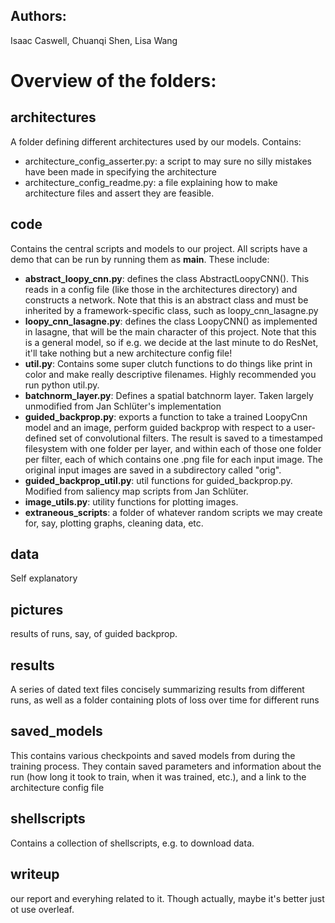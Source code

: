 Authors:
--------
Isaac Caswell, Chuanqi Shen, Lisa Wang

Overview of the folders:
========================


architectures
-------------
A folder defining different architectures used by our models.  Contains:
 + architecture_config_asserter.py: a script to may sure no silly mistakes have been made in specifying the architecture
 + architecture_config_readme.py: a file explaining how to make architecture files and assert they are feasible.

code
------
Contains the central scripts and models to our project.  All scripts have a demo that can be run by running them as __main__.  These include:
 + **abstract_loopy_cnn.py**: defines the class AbstractLoopyCNN().  This reads in a config file (like those in the architectures directory) and constructs a network.  Note that this is an abstract class and must be inherited by a framework-specific class, such as loopy_cnn_lasagne.py
 + **loopy_cnn_lasagne.py**: defines the class LoopyCNN() as implemented in lasagne, that will be the main character of this project. Note that this is a general model, so if e.g. we decide at the last minute to do ResNet, it'll take nothing but a new architecture config file! 
 + **util.py**:  Contains some super clutch functions to do things like print in color and make really descriptive filenames. Highly recommended you run python util.py.
 + **batchnorm_layer.py**:  Defines a spatial batchnorm layer.   Taken largely unmodified from Jan Schlüter's implementation
 + **guided_backprop.py**:  exports a function to take a trained LoopyCnn model and an image, perform guided backprop with respect to a user-defined set of convolutional filters. The result is saved to a timestamped filesystem with one folder per layer, and within each of those one folder per filter, each of which contains one .png file for each input  image.  The original input images are saved in a subdirectory called "orig".
 + **guided_backprop_util.py**:  util functions for guided_backprop.py.  Modified from saliency map scripts from Jan Schlüter.
 + **image_utils.py**: utility functions for plotting images.
 + **extraneous_scripts**: a folder of whatever random scripts we may create for, say, plotting graphs, cleaning data, etc.

data
-----
Self explanatory

pictures
-----
results of runs, say, of guided backprop.

results
----
A series of dated text files concisely summarizing results from different runs, as well as a folder containing plots of loss over time for different runs

saved_models
------------
This contains various checkpoints and saved models from during the training process.  They contain saved parameters and information about the run (how long it took to train, when it was trained, etc.), and a link to the architecture config file

shellscripts
------------
Contains a collection of shellscripts, e.g. to download data.

writeup
---------
our report and everyhing related to it.   Though actually, maybe it's better just ot use overleaf.
